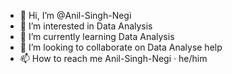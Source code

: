 - 👋 Hi, I’m @Anil-Singh-Negi
- 👀 I’m interested in Data Analysis
- 🌱 I’m currently learning Data Analysis
- 💞️ I’m looking to collaborate on Data Analyse help
- 📫 How to reach me Anil-Singh-Negi
 · he/him

<!---
Anil-Singh-Negi/Anil-Singh-Negi is a ✨ special ✨ repository because its `README.md` (this file) appears on your GitHub profile.
You can click the Preview link to take a look at your changes.
--->
